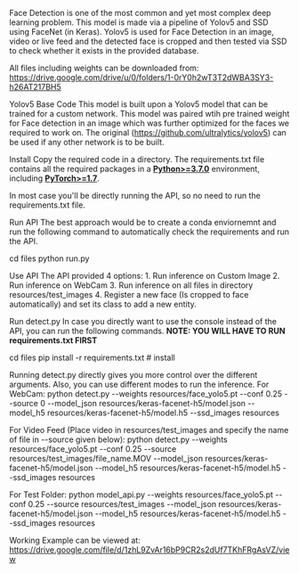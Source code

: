 Face Detection is one of the most common and yet most complex deep
learning problem. This model is made via a pipeline of Yolov5 and SSD
using FaceNet (in Keras). Yolov5 is used for Face Detection in an image,
video or live feed and the detected face is cropped and then tested via
SSD to check whether it exists in the provided database.

All files including weights can be downloaded from:
https://drive.google.com/drive/u/0/folders/1-0rY0h2wT3T2dWBA3SY3-h26AT217BH5

Yolov5 Base Code
This model is built upon a Yolov5 model that can be trained for a custom
network. This model was paired wtih pre trained weight for Face
detection in an image which was further optimized for the faces we
required to work on. The original (https://github.com/ultralytics/yolov5) can be used if any other
network is to be built.

Install
Copy the required code in a directory. The requirements.txt file
contains all the required packages in a
[**Python\>=3.7.0**](https://www.python.org/) environment, including
[**PyTorch\>=1.7**](https://pytorch.org/get-started/locally/).

In most case you'll be directly running the API, so no need to run the
requirements.txt file.

Run API
The best approach would be to create a conda enviornemnt and run the
following command to automatically check the requirements and run the
API.

cd files
python run.py

Use API
The API provided 4 options: 1. Run inference on Custom Image 2. Run
inference on WebCam 3. Run inference on all files in directory
resources/test\_images 4. Register a new face (Is cropped to face
automatically) and set its class to add a new entity.

Run detect.py
In case you directly want to use the console instead of the API, you can
run the following commands. **NOTE: YOU WILL HAVE TO RUN
requirements.txt FIRST**

cd files
pip install -r requirements.txt  # install


Running detect.py directly gives you more control over the different
arguments. Also, you can use different modes to run the inference. For
WebCam:
python detect.py --weights resources/face_yolo5.pt --conf 0.25 --source 0 --model_json resources/keras-facenet-h5/model.json --model_h5 resources/keras-facenet-h5/model.h5 --ssd_images resources

For Video Feed (Place video in resources/test\_images and specify the
name of file in --source given below):
python detect.py --weights resources/face_yolo5.pt --conf 0.25 --source resources/test_images/file_name.MOV --model_json resources/keras-facenet-h5/model.json --model_h5 resources/keras-facenet-h5/model.h5 --ssd_images resources

For Test Folder:
python model_api.py --weights resources/face_yolo5.pt --conf 0.25 --source resources/test_images --model_json resources/keras-facenet-h5/model.json --model_h5 resources/keras-facenet-h5/model.h5 --ssd_images resources

Working Example can be viewed at:
https://drive.google.com/file/d/1zhL9ZvAr16bP9CR2s2dUf7TKhFRgAsVZ/view


